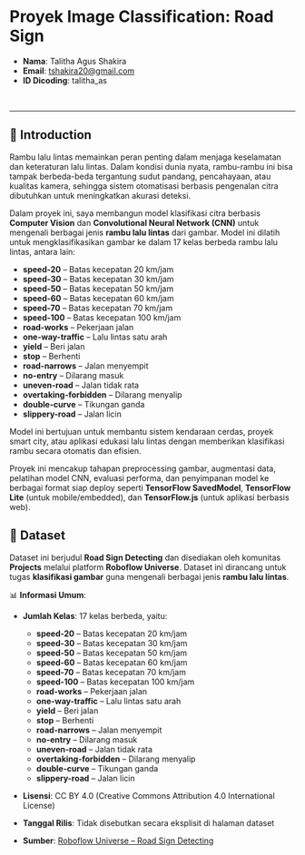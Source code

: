 # **Proyek Image Classification: Road Sign**

- **Nama**: Talitha Agus Shakira
- **Email**: tshakira20@gmail.com
- **ID Dicoding**: talitha_as

<br>

---

## 📌 **Introduction**

Rambu lalu lintas memainkan peran penting dalam menjaga keselamatan dan keteraturan lalu lintas. Dalam kondisi dunia nyata, rambu-rambu ini bisa tampak berbeda-beda tergantung sudut pandang, pencahayaan, atau kualitas kamera, sehingga sistem otomatisasi berbasis pengenalan citra dibutuhkan untuk meningkatkan akurasi deteksi.

Dalam proyek ini, saya membangun model klasifikasi citra berbasis **Computer Vision** dan **Convolutional Neural Network (CNN)** untuk mengenali berbagai jenis **rambu lalu lintas** dari gambar. Model ini dilatih untuk mengklasifikasikan gambar ke dalam 17 kelas berbeda rambu lalu lintas, antara lain:

* **speed-20** – Batas kecepatan 20 km/jam
* **speed-30** – Batas kecepatan 30 km/jam
* **speed-50** – Batas kecepatan 50 km/jam
* **speed-60** – Batas kecepatan 60 km/jam
* **speed-70** – Batas kecepatan 70 km/jam
* **speed-100** – Batas kecepatan 100 km/jam
* **road-works** – Pekerjaan jalan
* **one-way-traffic** – Lalu lintas satu arah
* **yield** – Beri jalan
* **stop** – Berhenti
* **road-narrows** – Jalan menyempit
* **no-entry** – Dilarang masuk
* **uneven-road** – Jalan tidak rata
* **overtaking-forbidden** – Dilarang menyalip
* **double-curve** – Tikungan ganda
* **slippery-road** – Jalan licin

Model ini bertujuan untuk membantu sistem kendaraan cerdas, proyek smart city, atau aplikasi edukasi lalu lintas dengan memberikan klasifikasi rambu secara otomatis dan efisien.

Proyek ini mencakup tahapan preprocessing gambar, augmentasi data, pelatihan model CNN, evaluasi performa, dan penyimpanan model ke berbagai format siap deploy seperti **TensorFlow SavedModel**, **TensorFlow Lite** (untuk mobile/embedded), dan **TensorFlow\.js** (untuk aplikasi berbasis web).

## 📌 **Dataset**

Dataset ini berjudul **Road Sign Detecting** dan disediakan oleh komunitas **Projects** melalui platform **Roboflow Universe**. Dataset ini dirancang untuk tugas **klasifikasi gambar** guna mengenali berbagai jenis **rambu lalu lintas**.

📊 **Informasi Umum**:

* **Jumlah Kelas**: 17 kelas berbeda, yaitu:

  * **speed-20** – Batas kecepatan 20 km/jam
  * **speed-30** – Batas kecepatan 30 km/jam
  * **speed-50** – Batas kecepatan 50 km/jam
  * **speed-60** – Batas kecepatan 60 km/jam
  * **speed-70** – Batas kecepatan 70 km/jam
  * **speed-100** – Batas kecepatan 100 km/jam
  * **road-works** – Pekerjaan jalan
  * **one-way-traffic** – Lalu lintas satu arah
  * **yield** – Beri jalan
  * **stop** – Berhenti
  * **road-narrows** – Jalan menyempit
  * **no-entry** – Dilarang masuk
  * **uneven-road** – Jalan tidak rata
  * **overtaking-forbidden** – Dilarang menyalip
  * **double-curve** – Tikungan ganda
  * **slippery-road** – Jalan licin
* **Lisensi**: CC BY 4.0 (Creative Commons Attribution 4.0 International License)
* **Tanggal Rilis**: Tidak disebutkan secara eksplisit di halaman dataset
* **Sumber**: [Roboflow Universe – Road Sign Detecting](https://universe.roboflow.com/projects-xmgv3/road-sign-detecting-aehjf)


